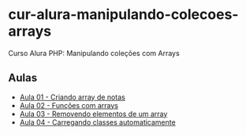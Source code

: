 # cur-alura-manipulando-colecoes-arrays
Curso Alura PHP: Manipulando coleções com Arrays

## Aulas
- [Aula 01 - Criando array de notas](https://github.com/vxrnxk/cur-alura-manipulando-colecoes-arrays/tree/master/aula-01)
- [Aula 02 - Funções com arrays](https://github.com/vxrnxk/cur-alura-manipulando-colecoes-arrays/tree/master/aula-02)
- [Aula 03 - Removendo elementos de um array](https://github.com/vxrnxk/cur-alura-manipulando-colecoes-arrays/tree/master/aula-03)
- [Aula 04 - Carregando classes automaticamente](https://github.com/vxrnxk/cur-alura-manipulando-colecoes-arrays/tree/master/aula-04)